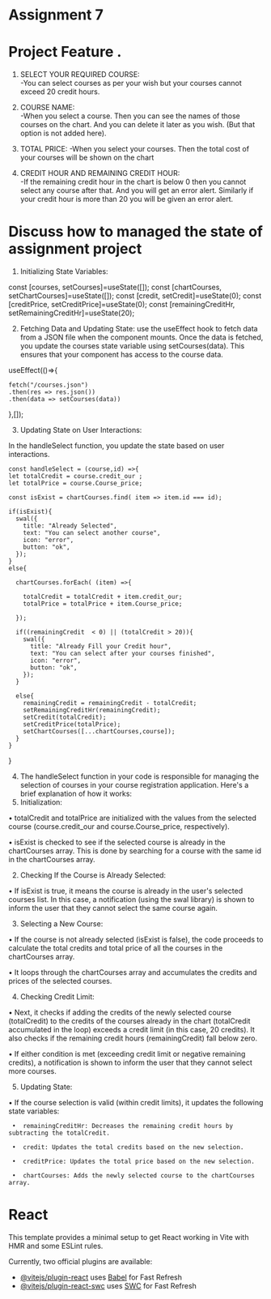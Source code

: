 # Assignment 7

# Project Feature .
 1. SELECT YOUR REQUIRED COURSE:   
-You can select courses as per your wish but your courses cannot exceed 20 credit hours.

 2. COURSE NAME:  
-When you select a course. Then you can see the names of those courses on the chart. And you can delete it later as you wish. (But that option is not added here).

 3. TOTAL PRICE: 
-When you select your courses. Then the total cost of your courses will be shown on the chart

 4. CREDIT HOUR AND REMAINING CREDIT HOUR:  
-If the remaining credit hour in the chart is below 0 then you cannot select any course after that. And you will get an error alert. Similarly if your credit hour is more than 20 you will be given an error alert.

# Discuss how to managed the state of assignment project

1. Initializing State Variables:

    
  const [courses, setCourses]=useState([]);
  const [chartCourses, setChartCourses]=useState([]);
  const [credit, setCredit]=useState(0);
  const [creditPrice, setCreditPrice]=useState(0);
  const [remainingCreditHr, setRemainingCreditHr]=useState(20);
     


2. Fetching Data and Updating State:
use the useEffect hook to fetch data from a JSON file when the component mounts. Once the data is fetched, you update the courses state variable using setCourses(data). This ensures that your component has access to the course data.

useEffect(()=>{

    fetch("/courses.json")
    .then(res => res.json())
    .then(data => setCourses(data))
  },[]);




3. Updating State on User Interactions:

In the handleSelect function, you update the state based on user interactions.

    
    const handleSelect = (course,id) =>{
    let totalCredit = course.credit_our ;
    let totalPrice = course.Course_price;
    
    const isExist = chartCourses.find( item => item.id === id);

    if(isExist){
      swal({
        title: "Already Selected",
        text: "You can select another course",
        icon: "error",
        button: "ok",
      });
    }
    else{  

      chartCourses.forEach( (item) =>{

        totalCredit = totalCredit + item.credit_our;
        totalPrice = totalPrice + item.Course_price;
 
      });

      if((remainingCredit  < 0) || (totalCredit > 20)){
        swal({
          title: "Already Fill your Credit hour",
          text: "You can select after your courses finished",
          icon: "error",
          button: "ok",
        });
      }

      else{
        remainingCredit = remainingCredit - totalCredit;
        setRemainingCreditHr(remainingCredit); 
        setCredit(totalCredit);
        setCreditPrice(totalPrice);
        setChartCourses([...chartCourses,course]);
      }
    }
  }




4. The handleSelect function in your code is responsible for managing the selection of courses in your course registration application. Here's a brief explanation of how it works:
1.	Initialization:

•	totalCredit and totalPrice are initialized with the values from the selected course (course.credit_our and course.Course_price, respectively).

•	isExist is checked to see if the selected course is already in the chartCourses array. This is done by searching for a course with the same id in the chartCourses array.

2.	Checking If the Course is Already Selected:

•	If isExist is true, it means the course is already in the user's selected courses list. In this case, a notification (using the swal library) is shown to inform the user that they cannot select the same course again.

3.	Selecting a New Course:

•	If the course is not already selected (isExist is false), the code proceeds to calculate the total credits and total price of all the courses in the chartCourses array.

•	It loops through the chartCourses array and accumulates the credits and prices of the selected courses.

4.	Checking Credit Limit:

•	Next, it checks if adding the credits of the newly selected course (totalCredit) to the credits of the courses already in the chart (totalCredit accumulated in the loop) exceeds a credit limit (in this case, 20 credits). It also checks if the remaining credit hours (remainingCredit) fall below zero.

•	If either condition is met (exceeding credit limit or negative remaining credits), a notification is shown to inform the user that they cannot select more courses.

5.	Updating State:

•	If the course selection is valid (within credit limits), it updates the following state variables:


     •	remainingCreditHr: Decreases the remaining credit hours by subtracting the totalCredit.
     
     •	credit: Updates the total credits based on the new selection.

     •	creditPrice: Updates the total price based on the new selection.

     •	chartCourses: Adds the newly selected course to the chartCourses array.



# React
This template provides a minimal setup to get React working in Vite with HMR and some ESLint rules.

Currently, two official plugins are available:

- [@vitejs/plugin-react](https://github.com/vitejs/vite-plugin-react/blob/main/packages/plugin-react/README.md) uses [Babel](https://babeljs.io/) for Fast Refresh
- [@vitejs/plugin-react-swc](https://github.com/vitejs/vite-plugin-react-swc) uses [SWC](https://swc.rs/) for Fast Refresh
